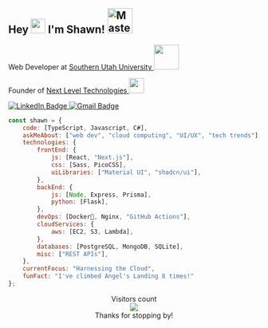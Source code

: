 <h2>Hey <img src="https://github.com/sciencepal/sciencepal/blob/master/assets/Hi.gif" width="29px"> I'm Shawn! <img src="https://media.tenor.com/ilCBXZZ3CCMAAAAi/halo-master-chief.gif" width="50" alt="Master Chief performing Orange Justice"></h2>
<p>Web Developer at <a href="https://suu.edu/">Southern Utah University
</a><img src="https://i.giphy.com/media/v1.Y2lkPTc5MGI3NjExNG43eDRvbWJoem94ZXczYnd0OWtzbG0xd3NoMzRrNnh1bjVtejQ1bCZlcD12MV9pbnRlcm5hbF9naWZfYnlfaWQmY3Q9cw/bV3EE0vBfb6ghxEVfD/giphy.gif" width="50"> </p>
<p>Founder of <a href="https://nextlevelweb.tech/">Next Level Technologies
</a><img src="https://media.giphy.com/media/WUlplcMpOCEmTGBtBW/giphy.gif" width="30"> </p>
<div id="badges">
  <a href="https://www.linkedin.com/in/shawnwerber">
    <img src="https://img.shields.io/badge/LinkedIn-blue?style=for-the-badge&logo=linkedin&logoColor=white" alt="LinkedIn Badge"/>
  </a>
  <a href="mailto:shawnthewerber@gmail.com">
    <img src="https://img.shields.io/badge/Gmail-D14836?style=for-the-badge&logo=gmail&logoColor=white" alt="Gmail Badge"/>
  </a>
</div>

<!-- <a href="https://profile.codersrank.io/user/thewerbinator">![](https://cr-ss-service.azurewebsites.net/api/ScreenShot?widget=summary&username=thewerbinator)</a> -->

```javascript
const shawn = {
    code: [TypeScript, Javascript, C#],
    askMeAbout: ["web dev", "cloud computing", "UI/UX", "tech trends"],
    technologies: {
        frontEnd: {
            js: [React, "Next.js"],
            css: [Sass, PicoCSS],
            uiLibraries: ["Material UI", "shadcn/ui"],
        },
        backEnd: {
            js: [Node, Express, Prisma],
            python: [Flask],
        },
        devOps: [Docker🐳, Nginx, "GitHub Actions"],
        cloudServices: {
            aws: [EC2, S3, Lambda],
        },
        databases: [PostgreSQL, MongoDB, SQLite],
        misc: ["REST APIs"],
    },
    currentFocus: "Harnessing the Cloud",
    funFact: "I've climbed Angel's Landing 8 times!"
};
```

<p align="center"> 
  Visitors count<br>
  <img src="https://profile-counter.glitch.me/thewerbinator/count.svg" />
  <br/>
  Thanks for stopping by!
</p>
